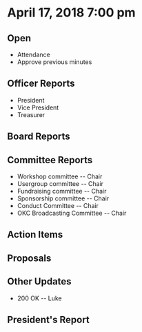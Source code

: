 # April 17, 2018 7:00 pm

## Open
* Attendance
* Approve previous minutes

## Officer Reports
* President
* Vice President
* Treasurer

## Board Reports

## Committee Reports

* Workshop committee -- Chair
* Usergroup committee -- Chair
* Fundraising committee -- Chair
* Sponsorship committee -- Chair
* Conduct Committee -- Chair
* OKC Broadcasting Committee -- Chair

## Action Items

## Proposals

## Other Updates
* 200 OK -- Luke

## President's Report 
